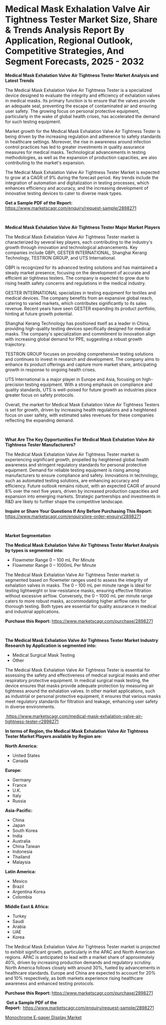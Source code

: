 <p><h1>Medical Mask Exhalation Valve Air Tightness Tester Market Size, Share & Trends Analysis Report By Application, Regional Outlook, Competitive Strategies, And Segment Forecasts, 2025 - 2032</h1></p><p><strong>Medical Mask Exhalation Valve Air Tightness Tester Market Analysis and Latest Trends</strong></p>
<p><p>The Medical Mask Exhalation Valve Air Tightness Tester is a specialized device designed to evaluate the integrity and efficiency of exhalation valves in medical masks. Its primary function is to ensure that the valves provide an adequate seal, preventing the escape of contaminated air and ensuring user safety. The growing focus on personal protective equipment, particularly in the wake of global health crises, has accelerated the demand for such testing equipment.</p><p>Market growth for the Medical Mask Exhalation Valve Air Tightness Tester is being driven by the increasing regulation and adherence to safety standards in healthcare settings. Moreover, the rise in awareness around infection control practices has led to greater investments in quality assurance measures for medical masks. Technological advancements in testing methodologies, as well as the expansion of production capacities, are also contributing to the market's expansion.</p><p>The Medical Mask Exhalation Valve Air Tightness Tester Market is expected to grow at a CAGR of 9% during the forecast period. Key trends include the integration of automation and digitalization in testing processes, which enhances efficiency and accuracy, and the increasing development of innovative testing devices to cater to diverse mask types.</p></p>
<p><strong>Get a Sample PDF of the Report:&nbsp;</strong> <a href="https://www.marketscagr.com/enquiry/request-sample/2898271?utm_campaign=3195&utm_medium=2&utm_source=Github&utm_content=ia&utm_term=15032025&utm_id=medical-mask-exhalation-valve-air-tightness-tester">https://www.marketscagr.com/enquiry/request-sample/2898271</a></p>
<p>&nbsp;</p>
<p><strong>Medical Mask Exhalation Valve Air Tightness Tester Major Market Players</strong></p>
<p><p>The Medical Mask Exhalation Valve Air Tightness Tester market is characterized by several key players, each contributing to the industry's growth through innovation and technological advancements. Key companies include GBPI, GESTER INTERNATIONAL, Shanghai Kerang Technology, TESTRON GROUP, and UTS International.</p><p>GBPI is recognized for its advanced testing solutions and has maintained a steady market presence, focusing on the development of accurate and efficient air tightness testers. The company is expected to grow due to rising health safety concerns and regulations in the medical industry. </p><p>GESTER INTERNATIONAL specializes in testing equipment for textiles and medical devices. The company benefits from an expansive global reach, catering to varied markets, which contributes significantly to its sales revenue. Recent years have seen GESTER expanding its product portfolio, hinting at future growth potential.</p><p>Shanghai Kerang Technology has positioned itself as a leader in China, providing high-quality testing devices specifically designed for medical masks. The company's specialization and commitment to innovation align with increasing global demand for PPE, suggesting a robust growth trajectory.</p><p>TESTRON GROUP focuses on providing comprehensive testing solutions and continues to invest in research and development. The company aims to enhance its product offerings and capture more market share, anticipating growth in response to ongoing health crises.</p><p>UTS International is a major player in Europe and Asia, focusing on high-precision testing equipment. With a strong emphasis on compliance and quality standards, UTS is well-poised for future growth as industries place greater focus on safety protocols.</p><p>Overall, the market for Medical Mask Exhalation Valve Air Tightness Testers is set for growth, driven by increasing health regulations and a heightened focus on user safety, with estimated sales revenues for these companies reflecting the expanding demand.</p></p>
<p>&nbsp;</p>
<p><strong>What Are The Key Opportunities For Medical Mask Exhalation Valve Air Tightness Tester Manufacturers?</strong></p>
<p><p>The Medical Mask Exhalation Valve Air Tightness Tester market is experiencing significant growth, propelled by heightened global health awareness and stringent regulatory standards for personal protective equipment. Demand for reliable testing equipment is rising among manufacturers to ensure compliance and safety. Innovations in technology, such as automated testing solutions, are enhancing accuracy and efficiency. Future outlook remains robust, with an expected CAGR of around 8% over the next five years, driven by increased production capacities and expansion into emerging markets. Strategic partnerships and investments in R&D are likely to further shape the competitive landscape.</p></p>
<p><strong>Inquire or Share Your Questions If Any Before Purchasing This Report:</strong> <a href="https://www.marketscagr.com/enquiry/pre-order-enquiry/2898271?utm_campaign=3195&utm_medium=2&utm_source=Github&utm_content=ia&utm_term=15032025&utm_id=medical-mask-exhalation-valve-air-tightness-tester">https://www.marketscagr.com/enquiry/pre-order-enquiry/2898271</a></p>
<p>&nbsp;</p>
<p><strong>Market Segmentation</strong></p>
<p><strong>The Medical Mask Exhalation Valve Air Tightness Tester Market Analysis by types is segmented into:</strong></p>
<p><ul><li>Flowmeter Range 0 – 100 mL Per Minute</li><li>Flowmeter Range 0 – 1000mL Per Minute</li></ul></p>
<p><p>The Medical Mask Exhalation Valve Air Tightness Tester market is segmented based on flowmeter ranges used to assess the integrity of exhalation valves in masks. The 0 – 100 mL per minute range is ideal for testing lightweight or low-resistance masks, ensuring effective filtration without excessive airflow. Conversely, the 0 – 1000 mL per minute range caters to more robust masks, accommodating higher airflow rates for thorough testing. Both types are essential for quality assurance in medical and industrial applications.</p></p>
<p><strong>Purchase this Report:&nbsp;</strong><a href="https://www.marketscagr.com/purchase/2898271?utm_campaign=3195&utm_medium=2&utm_source=Github&utm_content=ia&utm_term=15032025&utm_id=medical-mask-exhalation-valve-air-tightness-tester">https://www.marketscagr.com/purchase/2898271</a></p>
<p>&nbsp;</p>
<p><strong>The Medical Mask Exhalation Valve Air Tightness Tester Market Industry Research by Application is segmented into:</strong></p>
<p><ul><li>Medical Surgical Mask Testing</li><li>Other</li></ul></p>
<p><p>The Medical Mask Exhalation Valve Air Tightness Tester is essential for assessing the safety and effectiveness of medical surgical masks and other respiratory protective equipment. In medical surgical mask testing, the device ensures that masks provide adequate protection by measuring air tightness around the exhalation valves. In other market applications, such as industrial or personal protective equipment, it ensures that various masks meet regulatory standards for filtration and leakage, enhancing user safety in diverse environments.</p></p>
<p><a href="https://www.marketscagr.com/medical-mask-exhalation-valve-air-tightness-tester-r2898271?utm_campaign=3195&utm_medium=2&utm_source=Github&utm_content=ia&utm_term=15032025&utm_id=medical-mask-exhalation-valve-air-tightness-tester">&nbsp;https://www.marketscagr.com/medical-mask-exhalation-valve-air-tightness-tester-r2898271</a></p>
<p><strong>In terms of Region, the Medical Mask Exhalation Valve Air Tightness Tester Market Players available by Region are:</strong></p>
<p>
    <p> <strong> North America: </strong>
        <ul>
            <li>United States</li>
            <li>Canada</li>
        </ul>
        </p> 
    <p> <strong> Europe: </strong>
        <ul>
            <li>Germany</li>
            <li>France</li>
            <li>U.K.</li>
            <li>Italy</li>
            <li>Russia</li>
        </ul>
        </p> 
    <p> <strong> Asia-Pacific: </strong>
        <ul>
            <li>China</li>
            <li>Japan</li>
            <li>South Korea</li>
            <li>India</li>
            <li>Australia</li>
            <li>China Taiwan</li>
            <li>Indonesia</li>
            <li>Thailand</li>
            <li>Malaysia</li>
        </ul>
        </p> 
    <p> <strong> Latin America: </strong>
        <ul>
            <li>Mexico</li>
            <li>Brazil</li>
            <li>Argentina Korea</li>
            <li>Colombia</li>
        </ul>
        </p> 
    <p> <strong> Middle East & Africa: </strong>
        <ul>
            <li>Turkey</li>
            <li>Saudi</li>
            <li>Arabia</li>
            <li>UAE</li>
            <li>Korea</li>
        </ul>
    </p>
    </p>
<p><p>The Medical Mask Exhalation Valve Air Tightness Tester market is projected to exhibit significant growth, particularly in the APAC and North American regions. APAC is anticipated to lead with a market share of approximately 40%, driven by increasing production demands and regulatory scrutiny. North America follows closely with around 30%, fueled by advancements in healthcare standards. Europe and China are expected to account for 20% and 10% respectively, as both markets experience rising healthcare awareness and enhanced testing protocols.</p></p>
<p><strong>Purchase this Report: </strong><a href="https://www.marketscagr.com/purchase/2898271?utm_campaign=3195&utm_medium=2&utm_source=Github&utm_content=ia&utm_term=15032025&utm_id=medical-mask-exhalation-valve-air-tightness-tester">https://www.marketscagr.com/purchase/2898271</a></p>
<p>&nbsp;<strong>Get a Sample PDF of the Report:&nbsp;&nbsp;</strong><a href="https://www.marketscagr.com/enquiry/request-sample/2898271?utm_campaign=3195&utm_medium=2&utm_source=Github&utm_content=ia&utm_term=15032025&utm_id=medical-mask-exhalation-valve-air-tightness-tester">https://www.marketscagr.com/enquiry/request-sample/2898271</a></p>
<p><strong></strong></p>
<p><p><a href="https://github.com/wakerizaak8g/Market-Research-Report-List-1/blob/main/monochrome-e-paper-display-market.md?utm_campaign=3195&utm_medium=2&utm_source=Github&utm_content=ia&utm_term=15032025&utm_id=medical-mask-exhalation-valve-air-tightness-tester">Monochrome E-paper Display Market</a></p></p>